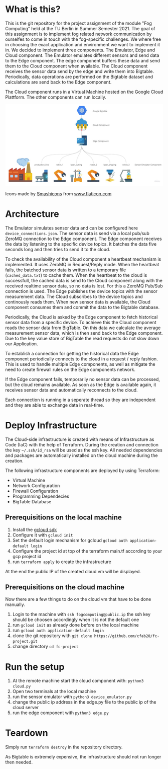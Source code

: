 # What is this?
This is the git repository for the project assignment of the module "Fog Computing" held at the TU Berlin in Summer Semester 2021. The goal of this assignment is to implement fog related network communication by ourselfes to come in touch with the fog-specific challenges. We where free in choosing the exact application and environment we want to implement it in. We decided to implement three components. The Emulator, Edge and Cloud component. The Emulator emulates different sensors and send data to the Edge component. The edge component buffers these data and send them to the Cloud component when available. The Cloud component receives the sensor data send by the edge and write them into Bigtable. Periodically, data operations are performed on the Bigtable dataset and calculations are send back to the Edge component.

The Cloud component runs in a Virtual Machine hosted on the Google Cloud Plattform. The other components can run locally.

![alt text](FogComputing_HighlevelOverview.jpg "Logo Title Text 1")

<div>Icons made by <a href="https://www.flaticon.com/authors/smashicons" title="Smashicons">Smashicons</a> from <a href="https://www.flaticon.com/" title="Flaticon">www.flaticon.com</a></div>

# Architecture

The Emulator simulates sensor data and can be configured here `device_connections.json`. The sensor data is send via a local pub/sub ZeroMQ connection to the Edge component. The Edge component receives the data by listening to the specific device topics. It batches the data five seconds long and then tries to send it to the cloud.

To check the availability of the Cloud component a heartbeat mechanism is implemented. It uses ZeroMQ in Request/Reply mode. When the heartbeat fails, the batched sensor data is written to a temporary file (`cached_data.txt`) to cache them. When the heartbeat to the cloud is successfull, the cached data is send to the Cloud component along with the received realtime sensor data, so no data is lost. For this a ZeroMQ Pub/Sub connection is used. The Edge publishes the device topics with the sensor measurement data. The Cloud subscribes to the device topics and continously reads them. When new sensor data is available, the Cloud component consumes them and commit the data to the Bigtable database. 

Periodically, the Cloud is asked by the Edge component to fetch historical sensor data from a specific device. To achieve this the Cloud component reads the sensor data from BigTable. On this data we calculate the average measurement sensor data, which is then send back to the Edge component. Due to the key value store of BigTable the read requests do not slow down our Application.

To establish a connection for getting the historical data the Edge component periodically connects to the cloud in a request / reply fashion. This is used to handle multiple Edge components, as well as mitigate the need to create firewall rules on the Edge components network. 

If the Edge component fails, temporarily no sensor data can be processed, but the cloud remains available. As soon as the Edge is available again, it receives sensor data and automatically reconnects to the cloud.

Each connection is running in a seperate thread so they are independent and they are able to exchange data in real-time.

# Deploy Infrastructure
The Cloud-side infrastructure is created with means of Infrastructure as Code (IaC) with the help of Terraform. During the creation and connection the key `~/.ssh/id_rsa` will be used as the ssh key. All needed dependencies and packages are automatically installed on the cloud machine during the creation.

The following infrastructure components are deployed by using Terraform: 
- Virtual Machine
- Network Configuration
- Firewall Configuration
- Programming Dependecies
- BigTable Database

## Prerequisitions on the local machine

1. Install the [gcloud sdk](https://cloud.google.com/sdk/docs/install#optional_install_the_latest_google_cloud_client_libraries)
2. Configure it with `gcloud init`
3. Set the default login mechanism for gcloud `gcloud auth application-default login`
4. Configure the project id at top of the terraform main.tf according to your gcp project id
5. run `terraform apply` to create the infrastructure

At the end the public IP of the created cloud vm will be displayed.

## Prerequisitions on the cloud machine
Now there are a few things to do on the cloud vm that have to be done manually.

1. Login to the machine with `ssh fogcomputing@public.ip` the ssh key should be choosen accordingly when it is not the default one
2. run `gcloud init` as already done before on the local machine
3. run `gcloud auth application-default login` 
4. clone the git repository with `git clone https://github.com/cfab20/fc-project.git`
5. change directory `cd fc-project`

# Run the setup

1. At the remote machine start the cloud component with: `python3 cloud.py`
2. Open two terminals at the local machine
3. run the sensor emulator with `python3 device_emulator.py`
4. change the public ip address in the edge.py file to the public ip of the cloud server 
5. run the edge component with `python3 edge.py` 

# Teardown
Simply run `terraform destroy` in the repository directory. 

As Bigtable is extremely expensive, the infrastructure should not run longer then needed.